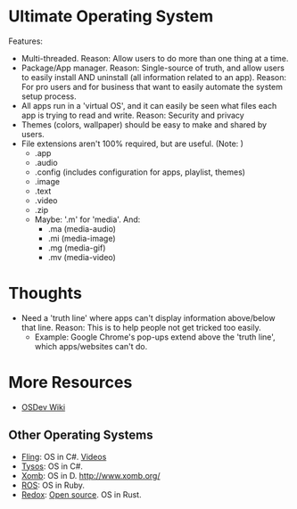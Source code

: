 # Ultimate Operating System

Features:
- Multi-threaded. Reason: Allow users to do more than one thing at a time.
- Package/App manager. Reason: Single-source of truth, and allow users to easily install AND uninstall (all information related to an app). Reason: For pro users and for business that want to easily automate the system setup process.
- All apps run in a 'virtual OS', and it can easily be seen what files each app is trying to read and write. Reason: Security and privacy
- Themes (colors, wallpaper) should be easy to make and shared by users.
- File extensions aren't 100% required, but are useful. (Note: )
  - .app
  - .audio
  - .config (includes configuration for apps, playlist, themes)
  - .image
  - .text
  - .video
  - .zip
  - Maybe: '.m' for 'media'. And:
    - .ma (media-audio)
    - .mi (media-image)
    - .mg (media-gif)
    - .mv (media-video)


# Thoughts
- Need a 'truth line' where apps can't display information above/below that line. Reason: This is to help people not get tricked too easily.
  - Example: Google Chrome's pop-ups extend above the 'truth line', which apps/websites can't do.


# More Resources
- [OSDev Wiki](http://wiki.osdev.org/Main_Page)

## Other Operating Systems
- [Fling](http://www.flingos.co.uk/): OS in C#. [Videos](https://www.youtube.com/watch?v=7KxSqCH_twA&list=PLKbvCgwMcH7BX6Z8Bk1EuFwDa0WGkMnrz&index=10)
- [Tysos](http://www.tysos.org/redmine/projects/tysos/): OS in C#.
- [Xomb](https://github.com/xomboverlord/xomb-bare-bones): OS in D. http://www.xomb.org/
- [ROS](http://ros.rubyforge.org/): OS in Ruby.
- [Redox](http://www.redox-os.org/): [Open source](https://github.com/redox-os/redox/). OS in Rust.
